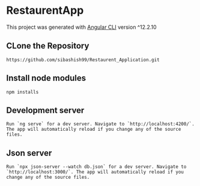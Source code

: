 # RestaurentApp

This project was generated with [Angular CLI](https://github.com/angular/angular-cli) version ^12.2.10

## CLone the Repository
```
https://github.com/sibashish99/Restaurent_Application.git

```

## Install node modules
```
npm installs

```

## Development server

```
Run `ng serve` for a dev server. Navigate to `http://localhost:4200/`. The app will automatically reload if you change any of the source files.
```

## Json server

```
Run `npx json-server --watch db.json` for a dev server. Navigate to `http://localhost:3000/`. The app will automatically reload if you change any of the source files.
```


